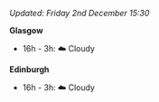 *Updated: Friday 2nd December 15:30*

**Glasgow**

* 16h - 3h: :cloud: Cloudy

**Edinburgh**

* 16h - 3h: :cloud: Cloudy
